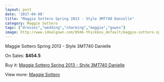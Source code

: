 ```yaml
---
layout: post
date: '2017-04-08'
title: "Maggie Sottero Spring 2013 - Style 3MT740 Danielle"
category: Maggie Sottero
tags: ["dresses","wedding","charming","maggie","gowns"]
image: http://www.idealgown.com/8946-thickbox_default/maggie-sottero-spring-2013-style-3mt740-danielle.jpg
---
```

Maggie Sottero Spring 2013 - Style 3MT740 Danielle

On Sales: **$454.5**
<a href="https://www.idealgown.com/en/maggie-sottero/3723-maggie-sottero-spring-2013-style-3mt740-danielle.html"><amp-img layout="responsive" width="600" height="600" src="//www.idealgown.com/8946-thickbox_default/maggie-sottero-spring-2013-style-3mt740-danielle.jpg" alt="Maggie Sottero Spring 2013 - Style 3MT740 Danielle 0" /></a>
<a href="https://www.idealgown.com/en/maggie-sottero/3723-maggie-sottero-spring-2013-style-3mt740-danielle.html"><amp-img layout="responsive" width="600" height="600" src="//www.idealgown.com/8947-thickbox_default/maggie-sottero-spring-2013-style-3mt740-danielle.jpg" alt="Maggie Sottero Spring 2013 - Style 3MT740 Danielle 1" /></a>

Buy it: [Maggie Sottero Spring 2013 - Style 3MT740 Danielle](https://www.idealgown.com/en/maggie-sottero/3723-maggie-sottero-spring-2013-style-3mt740-danielle.html "Maggie Sottero Spring 2013 - Style 3MT740 Danielle")

View more: [Maggie Sottero](https://www.idealgown.com/en/45-maggie-sottero "Maggie Sottero")